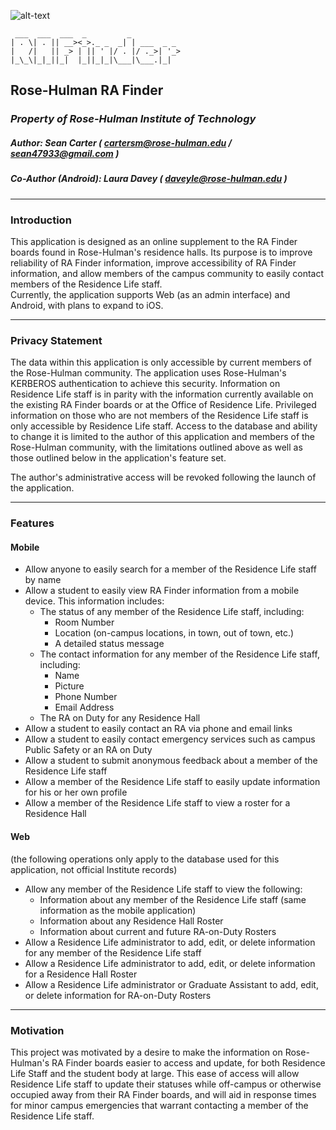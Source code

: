 ![alt-text](http://rosestem.rose-hulman.edu/s/1554/images/Rose-Hulman-footer-logo.png)

```
 ___  ___  ___  _         _           
| . \| . || __><_>._ _  _| | ___  _ _ 
|   /|   || _> | || ' |/ . |/ ._>| '_>
|_\_\|_|_||_|  |_||_|_|\___|\___.|_|  
```

## Rose-Hulman RA Finder
### _Property of Rose-Hulman Institute of Technology_
##### _Author:_ Sean Carter ( cartersm@rose-hulman.edu / sean47933@gmail.com )
##### _Co-Author (Android):_ Laura Davey ( daveyle@rose-hulman.edu )

---

### Introduction

This application is designed as an online supplement to the RA Finder boards found in Rose-Hulman's residence halls. Its purpose is to improve reliability of RA Finder information, improve accessibility of RA Finder information, and allow members of the campus community to easily contact members of the Residence Life staff.  
Currently, the application supports Web (as an admin interface) and Android, with plans to expand to iOS.

---

### Privacy Statement

The data within this application is only accessible by current members of the Rose-Hulman community. The application uses Rose-Hulman's KERBEROS authentication to achieve this security. Information on Residence Life staff is in parity with the information currently available on the existing RA Finder boards or at the Office of Residence Life. Privileged information on those who are not members of the Residence Life staff is only accessible by Residence Life staff. Access to the database and ability to change it is limited to the author of this application and members of the Rose-Hulman community, with the limitations outlined above as well as those outlined below in the application's feature set.

The author's administrative access will be revoked following the launch of the application.

---

### Features

#### Mobile

* Allow anyone to easily search for a member of the Residence Life staff by name
* Allow a student to easily view RA Finder information from a mobile device. This information includes:
  * The status of any member of the Residence Life staff, including:
    * Room Number
    * Location (on-campus locations, in town, out of town, etc.)
    * A detailed status message
  * The contact information for any member of the Residence Life staff, including:
    * Name
    * Picture
    * Phone Number
    * Email Address
  * The RA on Duty for any Residence Hall
* Allow a student to easily contact an RA via phone and email links
* Allow a student to easily contact emergency services such as campus Public Safety or an RA on Duty
* Allow a student to submit anonymous feedback about a member of the Residence Life staff
* Allow a member of the Residence Life staff to easily update information for his or her own profile
* Allow a member of the Residence Life staff to view a roster for a Residence Hall

#### Web

(the following operations only apply to the database used for this application, not official Institute records)

* Allow any member of the Residence Life staff to view the following:
  * Information about any member of the Residence Life staff (same information as the mobile application)
  * Information about any Residence Hall Roster
  * Information about current and future RA-on-Duty Rosters
* Allow a Residence Life administrator to add, edit, or delete information for any member of the Residence Life staff
* Allow a Residence Life administrator to add, edit, or delete information for a Residence Hall Roster
* Allow a Residence Life administrator or Graduate Assistant to add, edit, or delete information for RA-on-Duty Rosters

---

### Motivation

This project was motivated by a desire to make the information on Rose-Hulman's RA Finder boards easier to access and update, for both Residence Life Staff and the student body at large. This ease of access will allow Residence Life staff to update their statuses while off-campus or otherwise occupied away from their RA Finder boards, and will aid in response times for minor campus emergencies that warrant contacting a member of the Residence Life staff.
